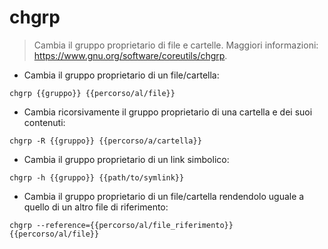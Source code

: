 # chgrp

> Cambia il gruppo proprietario di file e cartelle.
> Maggiori informazioni: <https://www.gnu.org/software/coreutils/chgrp>.

- Cambia il gruppo proprietario di un file/cartella:

`chgrp {{gruppo}} {{percorso/al/file}}`

- Cambia ricorsivamente il gruppo proprietario di una cartella e dei suoi contenuti:

`chgrp -R {{gruppo}} {{percorso/a/cartella}}`

- Cambia il gruppo proprietario di un link simbolico:

`chgrp -h {{gruppo}} {{path/to/symlink}}`

- Cambia il gruppo proprietario di un file/cartella rendendolo uguale a quello di un altro file di riferimento:

`chgrp --reference={{percorso/al/file_riferimento}} {{percorso/al/file}}`
